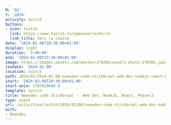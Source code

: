 ```yaml
---
M: '02'
Y: '2024'
activity: twitch
buttons:
- icon: twitch
  link: https://www.twitch.tv/opensourcechurch
  link_title: Vers la chaine
date: '2024-02-08T20:30:00+01:00'
display: light
duration: '3:00:00'
end: '2024-02-08T23:30:00+01:00'
image: https://images.pexels.com/photos/270366/pexels-photo-270366.jpeg
isodate: '2024-02-08'
location: twitch
path: 2024/02/2024-02-08-neeodev-code-stickbrawl-web-dev-nodejs-react-phaser3.md
start: '2024-02-08T20:30:00+01:00'
start-unix: 1707420600.0
template: twitch
title: Neeodev code Stickbrawl -  Web Dev, NodeJS, React, Phaser3
type: event
url: /activities/twitch/2024/02/08/neeodev-code-stickbrawl-web-dev-nodejs-react-phaser3
with:
- Neeodev
---
```

